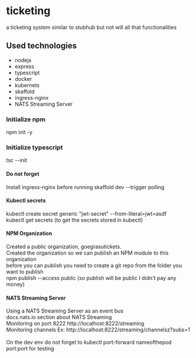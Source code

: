 # ticketing
a ticketing system similar to stubhub but not will all that functionalities

## Used technologies
- nodejs
- express
- typescript
- docker
- kubernets
- skaffold
- ingress-nginx
- NATS Streaming Server

### Initialize npm
npm init -y
### Initialize typescript
tsc --init 

#### Do not forget
Install ingress-nginx before running skaffold dev --trigger polling

#### Kubectl secrets
kubectl create secret generic "jwt-secret" --from-literal=jwt=asdf \
kubectl get secrets (to get the secrets stored in kubectl)

#### NPM Organization
Created a public organization, goegrasutickets. \
Created the organization so we can publish 
an NPM module to this organization \
before you can publish you need to create a git repo from the folder you want to publish \
npm publish --access public (so publish will be public I didn't pay any money)

#### NATS Streaming Server
Using a NATS Streaming Server as an event bus \
docs.nats.io section about NATS Streaming \
Monitoring on port 8222 http://localhost:8222/streaming \
Monitoring channels  Ex: http://localhost:8222/streaming/channelsz?subs=1 \
\
On the dev env do not forget to kubectl port-forward nameofthepod port:port for testing